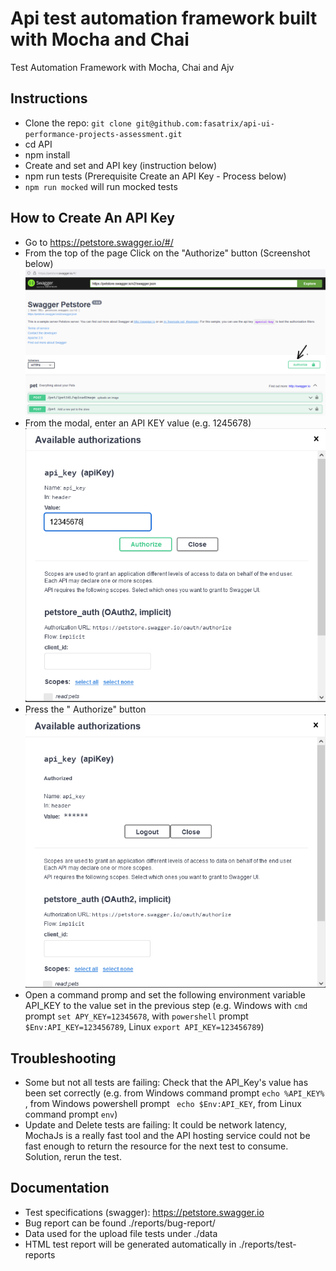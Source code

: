 # Api test automation framework built with Mocha and Chai
Test Automation Framework with Mocha, Chai and Ajv

## Instructions

* Clone the repo: `git clone git@github.com:fasatrix/api-ui-performance-projects-assessment.git`
* cd API
* npm install
* Create and set and API key (instruction below)  
* npm run tests (Prerequisite Create an API Key - Process below)
* `npm run mocked` will run mocked tests

## How to Create An API Key

* Go to https://petstore.swagger.io/#/
* From the top of the page Click on the "Authorize" button (Screenshot below)
![img.png](images/img.png)
*  From the modal, enter an API KEY value (e.g. 1245678)
![img_1.png](images/img_1.png)
* Press the " Authorize" button
![img_2.png](images/img_2.png)
* Open a command promp and set the following environment variable API_KEY to the value set in the previous step (e.g. Windows with `cmd` prompt `set APY_KEY=12345678`, with `powershell` prompt `$Env:API_KEY=123456789`, Linux `export API_KEY=123456789`)  


## Troubleshooting
* Some but not all tests are failing: Check that the API_Key\'s value has been set correctly (e.g. from Windows command prompt `echo %API_KEY%` , from Windows powershell prompt ` echo $Env:API_KEY`, from Linux command prompt `env`)
* Update and Delete tests are failing: It could be network latency, MochaJs is a really fast tool and the API hosting service could not be fast enough to return the resource 
  for the next test to consume. 
  Solution, rerun the test.  

## Documentation
* Test specifications (swagger): https://petstore.swagger.io
* Bug report can be found ./reports/bug-report/
* Data used for the upload file tests under ./data
* HTML test report will be generated automatically in ./reports/test-reports
